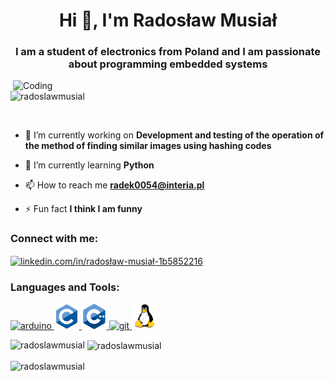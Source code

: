 <h1 align="center">Hi 👋, I'm Radosław Musiał</h1>
<h3 align="center">I am a student of electronics from Poland and I am passionate about programming embedded systems</h3>
<img align= "right" alt= "Coding" width="500" src ="https://img.freepik.com/premium-vector/wed-developer-programmer-coding-augmented-reality-screen-premium-vector_375605-332.jpg">

<p align="left"> <img src="https://komarev.com/ghpvc/?username=radoslawmusial&label=Profile%20views&color=0e75b6&style=flat" alt="radoslawmusial" /> </p>

<p align="left"> <a href="https://twitter.com/" target="blank"><img src="https://img.shields.io/twitter/follow/?logo=twitter&style=for-the-badge" alt="" /></a> </p>

- 🔭 I’m currently working on **Development and testing of the operation of the method of finding similar images using hashing codes**

- 🌱 I’m currently learning **Python**

- 📫 How to reach me **radek0054@interia.pl**

- ⚡ Fun fact **I think I am funny**

<h3 align="left">Connect with me:</h3>
<p align="left">
<a href="https://linkedin.com/in/linkedin.com/in/radosław-musiał-1b5852216" target="blank"><img align="center" src="https://raw.githubusercontent.com/rahuldkjain/github-profile-readme-generator/master/src/images/icons/Social/linked-in-alt.svg" alt="linkedin.com/in/radosław-musiał-1b5852216" height="30" width="40" /></a>
</p>

<h3 align="left">Languages and Tools:</h3>
<p align="left"> <a href="https://www.arduino.cc/" target="_blank" rel="noreferrer"> <img src="https://cdn.worldvectorlogo.com/logos/arduino-1.svg" alt="arduino" width="40" height="40"/> </a> <a href="https://www.cprogramming.com/" target="_blank" rel="noreferrer"> <img src="https://raw.githubusercontent.com/devicons/devicon/master/icons/c/c-original.svg" alt="c" width="40" height="40"/> </a> <a href="https://www.w3schools.com/cpp/" target="_blank" rel="noreferrer"> <img src="https://raw.githubusercontent.com/devicons/devicon/master/icons/cplusplus/cplusplus-original.svg" alt="cplusplus" width="40" height="40"/> </a> <a href="https://git-scm.com/" target="_blank" rel="noreferrer"> <img src="https://www.vectorlogo.zone/logos/git-scm/git-scm-icon.svg" alt="git" width="40" height="40"/> </a> <a href="https://www.linux.org/" target="_blank" rel="noreferrer"> <img src="https://raw.githubusercontent.com/devicons/devicon/master/icons/linux/linux-original.svg" alt="linux" width="40" height="40"/> </a> </p>

<p><img align="left" src="https://github-readme-stats.vercel.app/api/top-langs?username=radoslawmusial&show_icons=true&locale=en&layout=compact" alt="radoslawmusial" /></p>

<p>&nbsp;<img align="center" src="https://github-readme-stats.vercel.app/api?username=radoslawmusial&show_icons=true&locale=en" alt="radoslawmusial" /></p>

<p><img align="center" src="https://github-readme-streak-stats.herokuapp.com/?user=radoslawmusial&" alt="radoslawmusial" /></p>
